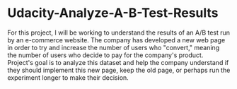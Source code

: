 # Udacity-Analyze-A-B-Test-Results
For this project, I will be working to understand the results of an A/B test run by an e-commerce website. The company has developed a new web page in order to try and increase the number of users who "convert," meaning the number of users who decide to pay for the company's product. Project's goal is to analyze this dataset and help the company understand if they should implement this new page, keep the old page, or perhaps run the experiment longer to make their decision.
